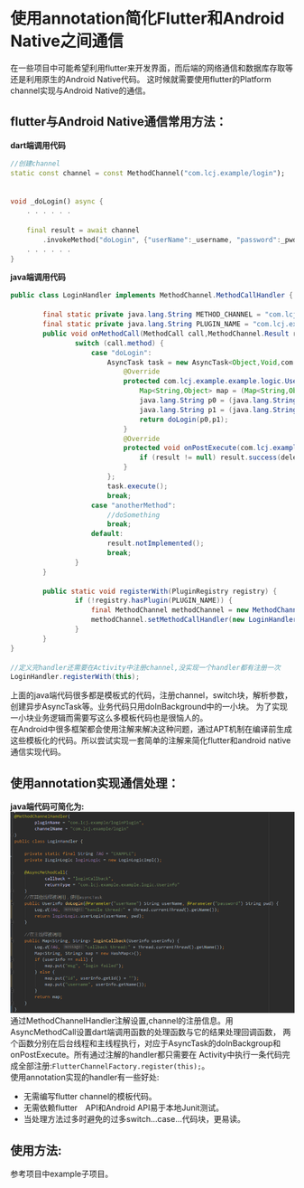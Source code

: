 # 使用annotation简化Flutter和Android Native之间通信
在一些项目中可能希望利用flutter来开发界面，而后端的网络通信和数据库存取等还是利用原生的Android Native代码。
这时候就需要使用flutter的Platform channel实现与Android Native的通信。

## flutter与Android Native通信常用方法：

**dart端调用代码**

```dart
//创建channel
static const channel = const MethodChannel("com.lcj.example/login");


void _doLogin() async {
    . . . . . . 

    final result = await channel
        .invokeMethod("doLogin", {"userName":_username, "password":_pwd});
    . . . . . .
}
```

**java端调用代码**

```java
public class LoginHandler implements MethodChannel.MethodCallHandler {
		
		final static private java.lang.String METHOD_CHANNEL = "com.lcj.example/login";
		final static private java.lang.String PLUGIN_NAME = "com.lcj.example/loginPlugin";
		public void onMethodCall(MethodCall call,MethodChannel.Result result) {
				switch (call.method) {
					case "doLogin":
						AsyncTask task = new AsyncTask<Object,Void,com.lcj.example.example.logic.UserInfo>() {
							@Override
							protected com.lcj.example.example.logic.UserInfo doInBackground(Object... voids) {
								Map<String,Object> map = (Map<String,Object>) call.arguments;
								java.lang.String p0 = (java.lang.String) map.get("userName");
								java.lang.String p1 = (java.lang.String) map.get("password");
								return doLogin(p0,p1);
							}
							@Override
							protected void onPostExecute(com.lcj.example.example.logic.UserInfo o) {
								if (result != null) result.success(delegate.loginCallback(o));
							}
						};
						task.execute();
						break;
                    case "anotherMethod":
                        //doSomething
                        break;
					default:
						result.notImplemented();
						break;
				}
		}
		
		public static void registerWith(PluginRegistry registry) {
				if (!registry.hasPlugin(PLUGIN_NAME)) {
					final MethodChannel methodChannel = new MethodChannel(registry.registrarFor(PLUGIN_NAME).messenger(),METHOD_CHANNEL);
					methodChannel.setMethodCallHandler(new LoginHandler());
				}
		}
}

//定义完handler还需要在Activity中注册channel,没实现一个handler都有注册一次
LoginHandler.registerWith(this);
```
上面的java端代码很多都是模板式的代码，注册channel，switch块，解析参数，创建异步AsyncTask等。业务代码只用doInBackground中的一小块。
为了实现一小块业务逻辑而需要写这么多模板代码也是很恼人的。<br>
在Android中很多框架都会使用注解来解决这种问题，通过APT机制在编译前生成这些模板化的代码。所以尝试实现一套简单的注解来简化flutter和android native
通信实现代码。

## 使用annotation实现通信处理：

**java端代码可简化为:**
![注解handler代码](https://github.com/lichangjiang/flutter_channel_annotation/blob/master/image/%E6%B3%A8%E8%A7%A3handler.png?raw=true)
通过MethodChannelHandler注解设置,channel的注册信息。用AsyncMethodCall设置dart端调用函数的处理函数与它的结果处理回调函数，
两个函数分别在后台线程和主线程执行，对应于AsyncTask的doInBackgroup和onPostExecute。所有通过注解的handler都只需要在
Activity中执行一条代码完成全部注册:`FlutterChannelFactory.register(this);`。<br>
使用annotation实现的handler有一些好处:
- 无需编写flutter channel的模板代码。
- 无需依赖flutter　API和Android API易于本地Junit测试。
- 当处理方法过多时避免的过多switch...case...代码块，更易读。

## 使用方法:
参考项目中example子项目。
